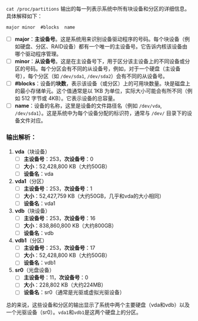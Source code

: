 `cat /proc/partitions` 输出的每一列表示系统中所有块设备和分区的详细信息。具体解释如下：

```text
major minor  #blocks  name
```

- [ ] **major**：**主设备号**。这是系统用来识别设备驱动程序的号码。每个块设备（例如硬盘、分区、RAID设备）都有一个唯一的主设备号。它告诉内核该设备由哪个驱动程序管理。
- [ ] **minor**：**从设备号**。这是在主设备号下，用于区分该主设备上的不同设备或分区的号码。每个分区会有不同的从设备号，例如，对于一个硬盘（主设备号），每个分区（如 `/dev/sda1`, `/dev/sda2`）会有不同的从设备号。
- [ ] **#blocks**：设备的**块数**，表示该设备（或分区）上的可用块数量。块是磁盘上的最小存储单元。这个值通常是以 1KB 为单位，实际大小可能会有所不同（例如 512 字节或 4KB）。它表示设备的总容量。
- [ ] **name**：设备的名称，这里是设备的文件路径名（例如 `/dev/vda`, `/dev/sda1`）。这是系统中为每个设备分配的标识符，通常与 `/dev/` 目录下的设备文件对应。

### 输出解析：

1. **vda**（块设备）
   - [ ] **主设备号**：253，**次设备号**：0
   - [ ] **大小**：52,428,800 KB（大约50GB）
   - [ ] **设备名**：vda
2. **vda1**（分区）
   - [ ] **主设备号**：253，**次设备号**：1
   - [ ] **大小**：52,427,759 KB（大约50GB，几乎和vda的大小相同）
   - [ ] **设备名**：vda1
3. **vdb**（块设备）
   - [ ] **主设备号**：253，**次设备号**：16
   - [ ] **大小**：838,860,800 KB（大约800GB）
   - [ ] **设备名**：vdb
4. **vdb1**（分区）
   - [ ] **主设备号**：253，**次设备号**：17
   - [ ] **大小**：52,428,800 KB（大约50GB）
   - [ ] **设备名**：vdb1
5. **sr0**（光盘设备）
   - [ ] **主设备号**：11，**次设备号**：0
   - [ ] **大小**：228,802 KB（大约224MB）
   - [ ] **设备名**：sr0（通常是光驱或虚拟光驱设备）

总的来说，这些设备和分区的输出显示了系统中两个主要硬盘（vda和vdb）以及一个光驱设备（sr0）。`vda1`和`vdb1`是这两个硬盘上的分区。
